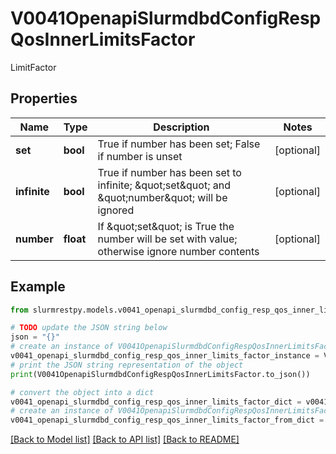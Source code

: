 # V0041OpenapiSlurmdbdConfigRespQosInnerLimitsFactor

LimitFactor

## Properties

Name | Type | Description | Notes
------------ | ------------- | ------------- | -------------
**set** | **bool** | True if number has been set; False if number is unset | [optional]
**infinite** | **bool** | True if number has been set to infinite; \&quot;set\&quot; and \&quot;number\&quot; will be ignored | [optional]
**number** | **float** | If \&quot;set\&quot; is True the number will be set with value; otherwise ignore number contents | [optional]

## Example

```python
from slurmrestpy.models.v0041_openapi_slurmdbd_config_resp_qos_inner_limits_factor import V0041OpenapiSlurmdbdConfigRespQosInnerLimitsFactor

# TODO update the JSON string below
json = "{}"
# create an instance of V0041OpenapiSlurmdbdConfigRespQosInnerLimitsFactor from a JSON string
v0041_openapi_slurmdbd_config_resp_qos_inner_limits_factor_instance = V0041OpenapiSlurmdbdConfigRespQosInnerLimitsFactor.from_json(json)
# print the JSON string representation of the object
print(V0041OpenapiSlurmdbdConfigRespQosInnerLimitsFactor.to_json())

# convert the object into a dict
v0041_openapi_slurmdbd_config_resp_qos_inner_limits_factor_dict = v0041_openapi_slurmdbd_config_resp_qos_inner_limits_factor_instance.to_dict()
# create an instance of V0041OpenapiSlurmdbdConfigRespQosInnerLimitsFactor from a dict
v0041_openapi_slurmdbd_config_resp_qos_inner_limits_factor_from_dict = V0041OpenapiSlurmdbdConfigRespQosInnerLimitsFactor.from_dict(v0041_openapi_slurmdbd_config_resp_qos_inner_limits_factor_dict)
```
[[Back to Model list]](../README.md#documentation-for-models) [[Back to API list]](../README.md#documentation-for-api-endpoints) [[Back to README]](../README.md)


